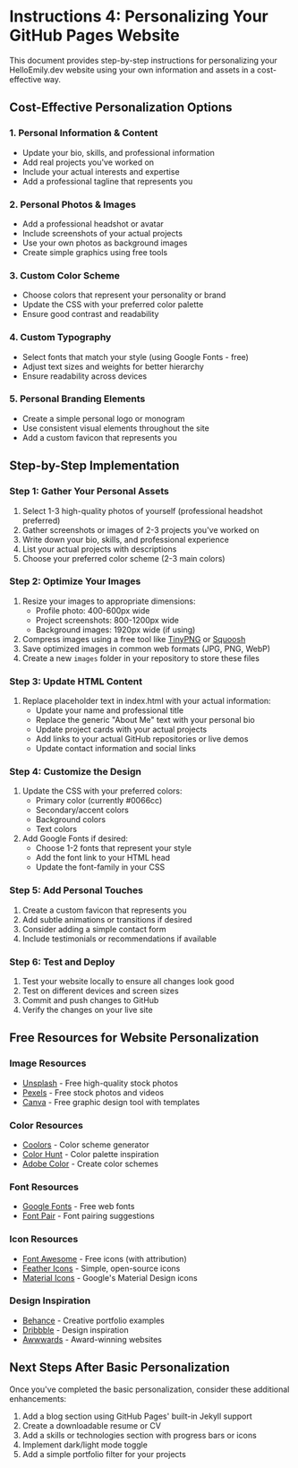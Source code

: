 # Instructions 4: Personalizing Your GitHub Pages Website

This document provides step-by-step instructions for personalizing your HelloEmily.dev website using your own information and assets in a cost-effective way.

## Cost-Effective Personalization Options

### 1. Personal Information & Content
- Update your bio, skills, and professional information
- Add real projects you've worked on
- Include your actual interests and expertise
- Add a professional tagline that represents you

### 2. Personal Photos & Images
- Add a professional headshot or avatar
- Include screenshots of your actual projects
- Use your own photos as background images
- Create simple graphics using free tools

### 3. Custom Color Scheme
- Choose colors that represent your personality or brand
- Update the CSS with your preferred color palette
- Ensure good contrast and readability

### 4. Custom Typography
- Select fonts that match your style (using Google Fonts - free)
- Adjust text sizes and weights for better hierarchy
- Ensure readability across devices

### 5. Personal Branding Elements
- Create a simple personal logo or monogram
- Use consistent visual elements throughout the site
- Add a custom favicon that represents you

## Step-by-Step Implementation

### Step 1: Gather Your Personal Assets
1. Select 1-3 high-quality photos of yourself (professional headshot preferred)
2. Gather screenshots or images of 2-3 projects you've worked on
3. Write down your bio, skills, and professional experience
4. List your actual projects with descriptions
5. Choose your preferred color scheme (2-3 main colors)

### Step 2: Optimize Your Images
1. Resize your images to appropriate dimensions:
   - Profile photo: 400-600px wide
   - Project screenshots: 800-1200px wide
   - Background images: 1920px wide (if using)
2. Compress images using a free tool like [TinyPNG](https://tinypng.com/) or [Squoosh](https://squoosh.app/)
3. Save optimized images in common web formats (JPG, PNG, WebP)
4. Create a new `images` folder in your repository to store these files

### Step 3: Update HTML Content
1. Replace placeholder text in index.html with your actual information:
   - Update your name and professional title
   - Replace the generic "About Me" text with your personal bio
   - Update project cards with your actual projects
   - Add links to your actual GitHub repositories or live demos
   - Update contact information and social links

### Step 4: Customize the Design
1. Update the CSS with your preferred colors:
   - Primary color (currently #0066cc)
   - Secondary/accent colors
   - Background colors
   - Text colors
2. Add Google Fonts if desired:
   - Choose 1-2 fonts that represent your style
   - Add the font link to your HTML head
   - Update the font-family in your CSS

### Step 5: Add Personal Touches
1. Create a custom favicon that represents you
2. Add subtle animations or transitions if desired
3. Consider adding a simple contact form
4. Include testimonials or recommendations if available

### Step 6: Test and Deploy
1. Test your website locally to ensure all changes look good
2. Test on different devices and screen sizes
3. Commit and push changes to GitHub
4. Verify the changes on your live site

## Free Resources for Website Personalization

### Image Resources
- [Unsplash](https://unsplash.com/) - Free high-quality stock photos
- [Pexels](https://www.pexels.com/) - Free stock photos and videos
- [Canva](https://www.canva.com/) - Free graphic design tool with templates

### Color Resources
- [Coolors](https://coolors.co/) - Color scheme generator
- [Color Hunt](https://colorhunt.co/) - Color palette inspiration
- [Adobe Color](https://color.adobe.com/) - Create color schemes

### Font Resources
- [Google Fonts](https://fonts.google.com/) - Free web fonts
- [Font Pair](https://www.fontpair.co/) - Font pairing suggestions

### Icon Resources
- [Font Awesome](https://fontawesome.com/) - Free icons (with attribution)
- [Feather Icons](https://feathericons.com/) - Simple, open-source icons
- [Material Icons](https://material.io/resources/icons/) - Google's Material Design icons

### Design Inspiration
- [Behance](https://www.behance.net/) - Creative portfolio examples
- [Dribbble](https://dribbble.com/) - Design inspiration
- [Awwwards](https://www.awwwards.com/) - Award-winning websites

## Next Steps After Basic Personalization

Once you've completed the basic personalization, consider these additional enhancements:

1. Add a blog section using GitHub Pages' built-in Jekyll support
2. Create a downloadable resume or CV
3. Add a skills or technologies section with progress bars or icons
4. Implement dark/light mode toggle
5. Add a simple portfolio filter for your projects